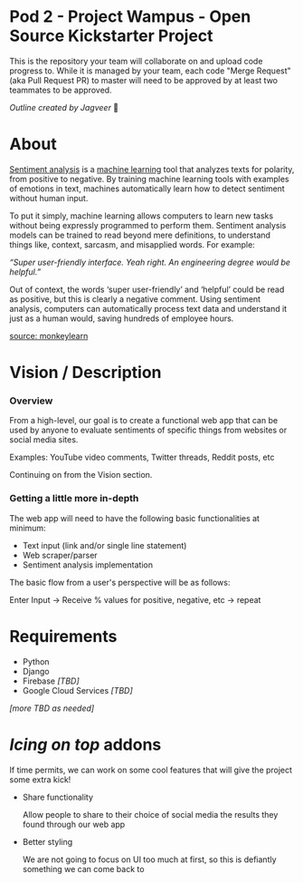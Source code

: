 # Pod 2 - Project Wampus - Open Source Kickstarter Project
This is the repository your team will collaborate on and upload code progress to. While it is managed by your team, each code "Merge Request" (aka Pull Request PR) to master will need to be approved by at least two teammates to be approved. 


*Outline created by Jagveer*
 🙂

# About

[Sentiment analysis](https://monkeylearn.com/sentiment-analysis/) is a [machine learning](https://monkeylearn.com/machine-learning/) tool that analyzes texts for polarity, from positive to negative. By training machine learning tools with examples of emotions in text, machines automatically learn how to detect sentiment without human input.

To put it simply, machine learning allows computers to learn new tasks without being expressly programmed to perform them. Sentiment analysis models can be trained to read beyond mere definitions, to understand things like, context, sarcasm, and misapplied words. For example:

*“Super user-friendly interface. Yeah right. An engineering degree would be helpful.”*

Out of context, the words ‘super user-friendly’ and ‘helpful’ could be read as positive, but this is clearly a negative comment. Using sentiment analysis, computers can automatically process text data and understand it just as a human would, saving hundreds of employee hours.

[source: monkeylearn](https://monkeylearn.com/sentiment-analysis/)

# Vision / Description

### Overview

From a high-level, our goal is to create a functional web app that can be used by anyone to evaluate sentiments of specific things from websites or social media sites.

Examples: YouTube video comments, Twitter threads, Reddit posts, etc

Continuing on from the Vision section. 

### Getting a little more in-depth

The web app will need to have the following basic functionalities at minimum:

- Text input (link and/or single line statement)
- Web scraper/parser
- Sentiment analysis implementation

The basic flow from a user's perspective will be as follows:

 Enter Input → Receive % values for positive, negative, etc → repeat


# Requirements

- Python
- Django
- Firebase *[TBD]*
- Google Cloud Services *[TBD]*

*[more TBD as needed]*

# *Icing on top* addons

If time permits, we can work on some cool features that will give the project some extra kick!

- Share functionality
    
    Allow people to share to their choice of social media the results they found through our web app
    
- Better styling
    
    We are not going to focus on UI too much at first, so this is defiantly something we can come back to
